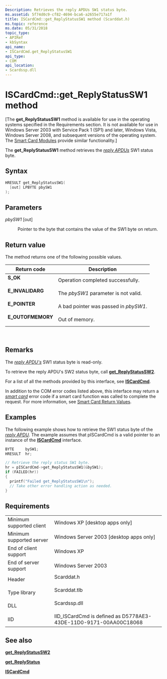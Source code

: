 ```yaml
---
Description: Retrieves the reply APDUs SW1 status byte.
ms.assetid: 5f74d0c9-cf82-4694-bca6-a2655e717a1f
title: ISCardCmd::get_ReplyStatusSW1 method (Scarddat.h)
ms.topic: reference
ms.date: 05/31/2018
topic_type: 
- APIRef
- kbSyntax
api_name: 
- ISCardCmd.get_ReplyStatusSW1
api_type: 
- COM
api_location: 
- Scardssp.dll
---
```


# ISCardCmd::get\_ReplyStatusSW1 method

\[The **get\_ReplyStatusSW1** method is available for use in the operating systems specified in the Requirements section. It is not available for use in Windows Server 2003 with Service Pack 1 (SP1) and later, Windows Vista, Windows Server 2008, and subsequent versions of the operating system. The [Smart Card Modules](https://msdn.microsoft.com/library/Dd627652(v=VS.85).aspx) provide similar functionality.\]

The **get\_ReplyStatusSW1** method retrieves the [*reply APDUs*](https://msdn.microsoft.com/library/ms721604(v=VS.85).aspx) SW1 status byte.

## Syntax


```C++
HRESULT get_ReplyStatusSW1(
  [out] LPBYTE pbySW1
);
```



## Parameters

<dl> <dt>

*pbySW1* \[out\]
</dt> <dd>

Pointer to the byte that contains the value of the SW1 byte on return.

</dd> </dl>

## Return value

The method returns one of the following possible values.



| Return code                                                                                   | Description                                      |
|-----------------------------------------------------------------------------------------------|--------------------------------------------------|
| <dl> <dt>**S\_OK**</dt> </dl>          | Operation completed successfully.<br/>     |
| <dl> <dt>**E\_INVALIDARG**</dt> </dl>  | The *pbySW1* parameter is not valid.<br/>  |
| <dl> <dt>**E\_POINTER**</dt> </dl>     | A bad pointer was passed in *pbySW1*.<br/> |
| <dl> <dt>**E\_OUTOFMEMORY**</dt> </dl> | Out of memory.<br/>                        |



 

## Remarks

The [*reply APDU's*](https://msdn.microsoft.com/library/ms721604(v=VS.85).aspx) SW1 status byte is read-only.

To retrieve the reply APDU's SW2 status byte, call [**get\_ReplyStatusSW2**](iscardcmd-get-replystatussw2.md).

For a list of all the methods provided by this interface, see [**ISCardCmd**](iscardcmd.md).

In addition to the COM error codes listed above, this interface may return a [*smart card*](https://msdn.microsoft.com/library/ms721625(v=VS.85).aspx) error code if a smart card function was called to complete the request. For more information, see [Smart Card Return Values](authentication-return-values.md).

## Examples

The following example shows how to retrieve the SW1 status byte of the [*reply APDU*](https://msdn.microsoft.com/library/ms721604(v=VS.85).aspx). The example assumes that pISCardCmd is a valid pointer to an instance of the [**ISCardCmd**](iscardcmd.md) interface.


```C++
BYTE     bySW1;
HRESULT  hr;

// Retrieve the reply status SW1 byte.
hr = pISCardCmd->get_ReplyStatusSW1(&bySW1);
if (FAILED(hr))
{
  printf("Failed get_ReplyStatusSW1\n");
  // Take other error handling action as needed.
}
```



## Requirements



|                                     |                                                                                         |
|-------------------------------------|-----------------------------------------------------------------------------------------|
| Minimum supported client<br/> | Windows XP \[desktop apps only\]<br/>                                             |
| Minimum supported server<br/> | Windows Server 2003 \[desktop apps only\]<br/>                                    |
| End of client support<br/>    | Windows XP<br/>                                                                   |
| End of server support<br/>    | Windows Server 2003<br/>                                                          |
| Header<br/>                   | <dl> <dt>Scarddat.h</dt> </dl>   |
| Type library<br/>             | <dl> <dt>Scarddat.tlb</dt> </dl> |
| DLL<br/>                      | <dl> <dt>Scardssp.dll</dt> </dl> |
| IID<br/>                      | IID\_ISCardCmd is defined as D5778AE3-43DE-11D0-9171-00AA00C18068<br/>            |



## See also

<dl> <dt>

[**get\_ReplyStatusSW2**](iscardcmd-get-replystatussw2.md)
</dt> <dt>

[**get\_ReplyStatus**](iscardcmd-get-replystatus.md)
</dt> <dt>

[**ISCardCmd**](iscardcmd.md)
</dt> </dl>

 

 




